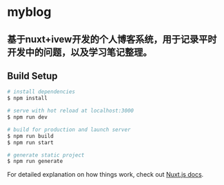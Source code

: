 # myblog
## 基于nuxt+ivew开发的个人博客系统，用于记录平时开发中的问题，以及学习笔记整理。

## Build Setup

```bash
# install dependencies
$ npm install

# serve with hot reload at localhost:3000
$ npm run dev

# build for production and launch server
$ npm run build
$ npm run start

# generate static project
$ npm run generate
```

For detailed explanation on how things work, check out [Nuxt.js docs](https://nuxtjs.org).
